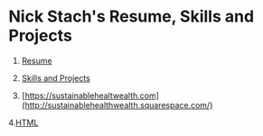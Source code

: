 # Nick Stach's Resume, Skills and Projects  


1.  [Resume](https://docs.google.com/document/d/176xHkWiD4A6-wfyeYZ2VeSa5_NeTyHWukzwEquNGKeM/edit)


2.  [Skills and Projects](https://tristach605.tumblr.com)


3.  [https://sustainablehealtwealth.com](http://sustainablehealthwealth.squarespace.com/)


4.[HTML](https://code.sololearn.com/Wn6cRHUC3LKu/#html)
